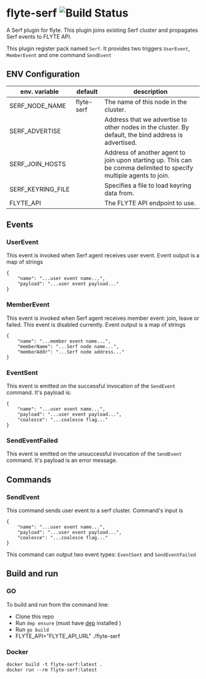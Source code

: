 # flyte-serf ![Build Status](https://travis-ci.org/HotelsDotCom/flyte-serf.svg?branch=master)

A Serf plugin for flyte. This plugin joins existing Serf cluster and propagates Serf events to FLYTE API.

This plugin register pack named `Serf`. It provides two triggers `UserEvent`, `MemberEvent` and one command `SendEvent`

## ENV Configuration

| env. variable     | default                      |description                      |
|-------------------|------------------------------|---------------------------------|
| SERF_NODE_NAME    | flyte-serf                   | The name of this node in the cluster. |
| SERF_ADVERTISE    |                              | Address that we advertise to other nodes in the cluster. By default, the bind address is advertised. |
| SERF_JOIN_HOSTS   |                              | Address of another agent to join upon starting up. This can be comma delimited to specify multiple agents to join. |
| SERF_KEYRING_FILE |                              | Specifies a file to load keyring data from. |
| FLYTE_API         |                              | The FLYTE API endpoint to use. |

## Events

### UserEvent
This event is invoked when Serf agent receives user event. Event output is a map of strings 
```
{
    "name": "...user event name...", 
    "payload": "...user event payload..."
}
```

### MemberEvent
This event is invoked when Serf agent receives member event: join, leave or failed. This event is disabled currently.
Event output is a map of strings
```
{
    "name": "...member event name...",
    "memberName": "...Serf node name...",
    "memberAddr": "...Serf node address..."
}
```

### EventSent
This event is emitted on the successful invocation of the `SendEvent` command. It's payload is:
```
{
    "name": "...user event name...", 
    "payload": "...user event payload...", 
    "coalesce": "...coalesce flag..."
}
```

### SendEventFailed
This event is emitted on the unsuccessful invocation of the `SendEvent` command. It's payload is an error message.

## Commands

### SendEvent
This command sends user event to a serf cluster. Command's input is 
```
{
    "name": "...user event name...", 
    "payload": "...user event payload...", 
    "coalesce": "...coalesce flag..."
}
```

This command can output two event types: `EventSent` and `SendEventFailed`




## Build and run

### GO

To build and run from the command line:
* Clone this repo
* Run `dep ensure` (must have [dep](https://github.com/golang/dep) installed )
* Run `go build`
* FLYTE_API="FLYTE_API_URL" ./flyte-serf
    
### Docker

    docker build -t flyte-serf:latest .
    docker run --rm flyte-serf:latest
